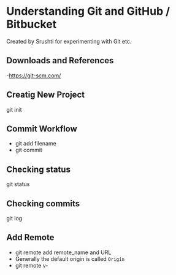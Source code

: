 # Understanding Git and GitHub / Bitbucket
Created by Srushti for experimenting with Git etc.

## Downloads and References
-https://git-scm.com/

## Creatig New Project
git init

## Commit Workflow
- git add filename
- git commit

## Checking status
git status

## Checking commits
git log

## Add Remote
- git remote add remote_name and URL
- Generally the default origin is called ```Origin```
- git remote v-